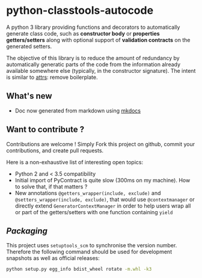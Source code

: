 # python-classtools-autocode

A python 3 library providing functions and decorators to automatically generate class code, such as **constructor body** or **properties getters/setters** along with optional support of **validation contracts** on the generated setters. 

The objective of this library is to reduce the amount of redundancy by automatically generatic parts of the code from the information already available somewhere else (typically, in the constructor signature). The intent is similar to [attrs](https://github.com/python-attrs/attrs): remove boilerplate.



## What's new

* Doc now generated from markdown using [mkdocs](http://www.mkdocs.org/)

## Want to contribute ?

Contributions are welcome ! Simply Fork this project on github, commit your contributions, and create pull requests.

Here is a non-exhaustive list of interesting open topics:

* Python 2 and < 3.5 compatibility
* Initial import of PyContract is quite slow (300ms on my machine). How to solve that, if that matters ?
* New annotations `@getters_wrapper(include, exclude)` and `@setters_wrapper(include, exclude)`, that would use `@contextmanager` or directly extend `GeneratorContextManager` in order to help users wrap all or part of the getters/setters with one function containing `yield`


## *Packaging*

This project uses `setuptools_scm` to synchronise the version number. Therefore the following command should be used for development snapshots as well as official releases: 

```bash
python setup.py egg_info bdist_wheel rotate -m.whl -k3
```